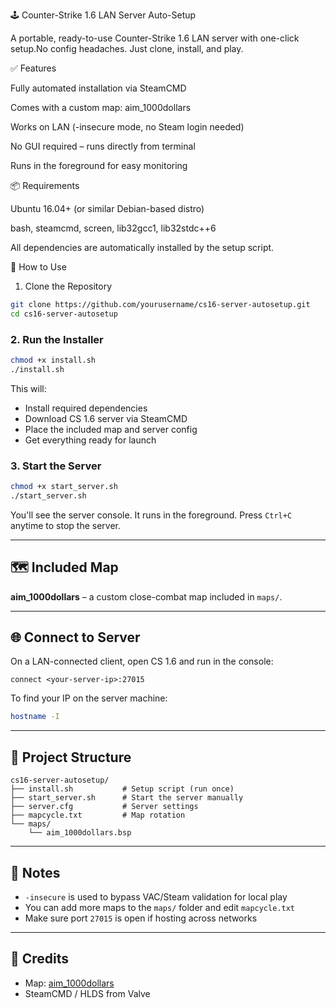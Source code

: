 🕹️ Counter-Strike 1.6 LAN Server Auto-Setup

A portable, ready-to-use Counter-Strike 1.6 LAN server with one-click setup.No config headaches. Just clone, install, and play.

✅ Features

Fully automated installation via SteamCMD

Comes with a custom map: aim_1000dollars

Works on LAN (-insecure mode, no Steam login needed)

No GUI required – runs directly from terminal

Runs in the foreground for easy monitoring

📦 Requirements

Ubuntu 16.04+ (or similar Debian-based distro)

bash, steamcmd, screen, lib32gcc1, lib32stdc++6

All dependencies are automatically installed by the setup script.

🚀 How to Use

1. Clone the Repository

```bash
git clone https://github.com/yourusername/cs16-server-autosetup.git
cd cs16-server-autosetup
````

### 2. Run the Installer

```bash
chmod +x install.sh
./install.sh
```

This will:

* Install required dependencies
* Download CS 1.6 server via SteamCMD
* Place the included map and server config
* Get everything ready for launch

### 3. Start the Server

```bash
chmod +x start_server.sh
./start_server.sh
```

You'll see the server console. It runs in the foreground.
Press `Ctrl+C` anytime to stop the server.

---

## 🗺️ Included Map

**aim\_1000dollars** – a custom close-combat map included in `maps/`.

---

## 🌐 Connect to Server

On a LAN-connected client, open CS 1.6 and run in the console:

```plaintext
connect <your-server-ip>:27015
```

To find your IP on the server machine:

```bash
hostname -I
```

---

## 📁 Project Structure

```
cs16-server-autosetup/
├── install.sh           # Setup script (run once)
├── start_server.sh      # Start the server manually
├── server.cfg           # Server settings
├── mapcycle.txt         # Map rotation
└── maps/
    └── aim_1000dollars.bsp
```

---

## 📘 Notes

* `-insecure` is used to bypass VAC/Steam validation for local play
* You can add more maps to the `maps/` folder and edit `mapcycle.txt`
* Make sure port `27015` is open if hosting across networks

---

## 🙌 Credits

* Map: [aim\_1000dollars](https://gamebanana.com/mods/93339)
* SteamCMD / HLDS from Valve

